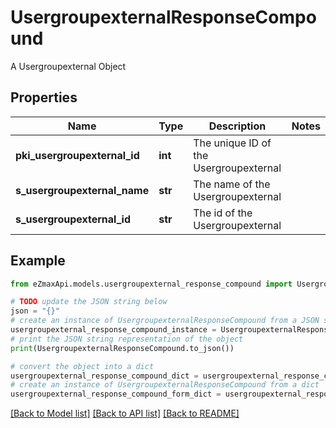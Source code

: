 # UsergroupexternalResponseCompound

A Usergroupexternal Object

## Properties

Name | Type | Description | Notes
------------ | ------------- | ------------- | -------------
**pki_usergroupexternal_id** | **int** | The unique ID of the Usergroupexternal | 
**s_usergroupexternal_name** | **str** | The name of the Usergroupexternal | 
**s_usergroupexternal_id** | **str** | The id of the Usergroupexternal | 

## Example

```python
from eZmaxApi.models.usergroupexternal_response_compound import UsergroupexternalResponseCompound

# TODO update the JSON string below
json = "{}"
# create an instance of UsergroupexternalResponseCompound from a JSON string
usergroupexternal_response_compound_instance = UsergroupexternalResponseCompound.from_json(json)
# print the JSON string representation of the object
print(UsergroupexternalResponseCompound.to_json())

# convert the object into a dict
usergroupexternal_response_compound_dict = usergroupexternal_response_compound_instance.to_dict()
# create an instance of UsergroupexternalResponseCompound from a dict
usergroupexternal_response_compound_form_dict = usergroupexternal_response_compound.from_dict(usergroupexternal_response_compound_dict)
```
[[Back to Model list]](../README.md#documentation-for-models) [[Back to API list]](../README.md#documentation-for-api-endpoints) [[Back to README]](../README.md)


